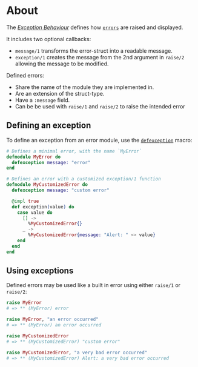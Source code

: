 # About

The [_Exception Behaviour_][exception-behaviour] defines how [`errors`][getting-started-errors] are raised and displayed.

It includes two optional callbacks:

- `message/1` transforms the error-struct into a readable message.
- `exception/1` creates the message from the 2nd argument in `raise/2` allowing the message to be modified.

Defined errors:

- Share the name of the module they are implemented in.
- Are an extension of the struct-type.
- Have a `:message` field.
- Can be be used with `raise/1` and `raise/2` to raise the intended error

## Defining an exception

To define an exception from an error module, use the [`defexception`][defexception] macro:

```elixir
# Defines a minimal error, with the name `MyError`
defmodule MyError do
  defexception message: "error"
end

# Defines an error with a customized exception/1 function
defmodule MyCustomizedError do
  defexception message: "custom error"

  @impl true
  def exception(value) do
    case value do
      [] ->
        %MyCustomizedError{}
      _ ->
        %MyCustomizedError{message: "Alert: " <> value}
    end
  end
end
```

## Using exceptions

Defined errors may be used like a built in error using either `raise/1` or `raise/2`:

```elixir
raise MyError
# => ** (MyError) error

raise MyError, "an error occurred"
# => ** (MyError) an error occurred

raise MyCustomizedError
# => ** (MyCustomizedError) "custom error"

raise MyCustomizedError, "a very bad error occurred"
# => ** (MyCustomizedError) Alert: a very bad error occurred
```

[getting-started-errors]: https://elixir-lang.org/getting-started/try-catch-and-rescue.html#errors
[defexception]: https://hexdocs.pm/elixir/Kernel.html#defexception/1
[exception-behaviour]: https://hexdocs.pm/elixir/Exception.html

